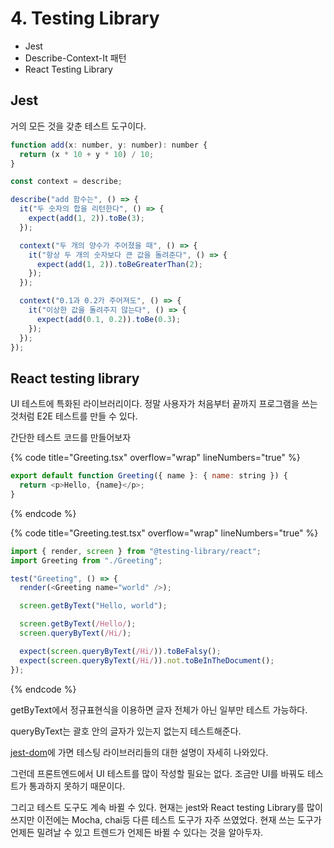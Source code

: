 # 4. Testing Library

- Jest
- Describe-Context-It 패턴
- React Testing Library

## Jest

거의 모든 것을 갖춘 테스트 도구이다.

```javascript
function add(x: number, y: number): number {
  return (x * 10 + y * 10) / 10;
}

const context = describe;

describe("add 함수는", () => {
  it("두 숫자의 합을 리턴한다", () => {
    expect(add(1, 2)).toBe(3);
  });

  context("두 개의 양수가 주어졌을 때", () => {
    it("항상 두 개의 숫자보다 큰 값을 돌려준다", () => {
      expect(add(1, 2)).toBeGreaterThan(2);
    });
  });

  context("0.1과 0.2가 주어져도", () => {
    it("이상한 값을 돌려주지 않는다", () => {
      expect(add(0.1, 0.2)).toBe(0.3);
    });
  });
});
```

## React testing library

UI 테스트에 특화된 라이브러리이다. 정말 사용자가 처음부터 끝까지 프로그램을 쓰는 것처럼 E2E 테스트를 만들 수 있다.

간단한 테스트 코드를 만들어보자

{% code title="Greeting.tsx" overflow="wrap" lineNumbers="true" %}

```javascript
export default function Greeting({ name }: { name: string }) {
  return <p>Hello, {name}</p>;
}
```

{% endcode %}

{% code title="Greeting.test.tsx" overflow="wrap" lineNumbers="true" %}

```javascript
import { render, screen } from "@testing-library/react";
import Greeting from "./Greeting";

test("Greeting", () => {
  render(<Greeting name="world" />);

  screen.getByText("Hello, world");

  screen.getByText(/Hello/);
  screen.queryByText(/Hi/);

  expect(screen.queryByText(/Hi/)).toBeFalsy();
  expect(screen.queryByText(/Hi/)).not.toBeInTheDocument();
});
```

{% endcode %}

getByText에서 정규표현식을 이용하면 글자 전체가 아닌 일부만 테스트 가능하다.

queryByText는 괄호 안의 글자가 있는지 없는지 테스트해준다.

[jest-dom](https://github.com/testing-library/jest-dom)에 가면 테스팅 라이브러리들의 대한 설명이 자세히 나와있다.

그런데 프론트엔드에서 UI 테스트를 많이 작성할 필요는 없다. 조금만 UI를 바꿔도 테스트가 통과하지 못하기 때문이다.

그리고 테스트 도구도 계속 바뀔 수 있다. 현재는 jest와 React testing Library를 많이 쓰지만 이전에는 Mocha, chai등 다른 테스트 도구가 자주 쓰였었다. 현재 쓰는 도구가 언제든 밀려날 수 있고 트렌드가 언제든 바뀔 수 있다는 것을 알아두자.
